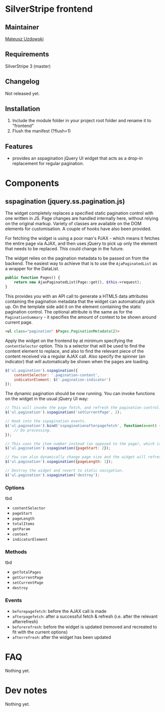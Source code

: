 # SilverStripe frontend

## Maintainer 

[Mateusz Uzdowski](mailto:mateusz@silverstripe.com)

## Requirements 

SilverStripe 3 (master)

## Changelog

Not released yet.

## Installation 

1. Include the module folder in your project root folder and rename it to "frontend"
1. Flush the manifest (?flush=1)

## Features

- provides an sspagination jQuery UI widget that acts as a drop-in replacement for regular pagination.

# Components

## sspagination (jquery.ss.pagination.js)

The widget completely replaces a specified static pagination control with one written in JS. Page changes are handled internally here, without relying on the original markup. Variety of classes are available on the DOM elements for customisation. A couple of hooks have also been provided. 

For fetching the widget is using a poor man's PJAX - which means it fetches the entire page via AJAX, and then uses jQuery to pick up only the element that needs to be replaced. This could change in the future.

The widget relies on the pagination metadata to be passed on from the backend. The easiest way to achieve that is to use the `AjaPaginatedList` as a wrapper for the DataList.

```php
public function Pages() {
	return new AjaxPaginatedList(Page::get(), $this->request);
}
```

This provides you with an API call to generate a HTML5 data attributes containing the pagination metadata that the widget can automatically pick up. On the template side add it on the element containing the static pagination control. The optional attribute is the same as for the `PaginationSummary` - it specifies the amount of context to be shown around current page.

```html
<ul class="pagination" $Pages.PaginationMetadata(2)>
```

Apply the widget on the frontend by at minimum specifying the `contentSelector` option. This is a selector that will be used to find the content element to replace, and also to find the relevant piece of the content received via a regular AJAX call. Also specify the spinner (an indicator) that will automatically be shown when the pages are loading.

```js
$('ul.pagination').sspagination({
	contentSelector: '.pagination-content',
	indicatorElement: $('.pagination-indicator')
});
```

The dynamic pagination should be now running. You can invoke functions on the widget in the usual jQuery UI way:

```js
// This will invoke the page fetch, and refresh the pagination control.
$('ul.pagination').sspagination('setCurrentPage', 2);

// Hook into the sspagination events.
$('ul.pagination').bind('sspaginationafterpagefetch', function(event) {
	// Do processing.	
});

// This uses the item number instead (as opposed to the page), which is how the backend handles the pagination.
$('ul.pagination').sspagination({pageStart: 2});

// You can also dynamically change page size and the widget will refresh itself accordingly (this does not invoke a fetch).
$('ul.pagination').sspagination({pageLength: 1});

// Destroy the widget and revert to static navigation.
$('ul.pagination').sspagination('destroy');
```

### Options

tbd

* `contentSelector`
* `pageStart`
* `pageLength`
* `totalItems`
* `getParam`
* `context`
* `indicatorElement`

### Methods

tbd

* `getTotalPages`
* `getCurrentPage`
* `setCurrentPage`
* `destroy`

### Events

* `beforepagefetch`: before the AJAX call is made
* `afterpagefetch`: after a successful fetch & refresh (i.e. after the relevant afterrefresh)
* `beforerefresh`: before the widget is updated (removed and recreated to fit with the current options)
* `afterrefresh`: after the widget has been updated

# FAQ

Nothing yet.

# Dev notes

Nothing yet.
